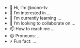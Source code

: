 - 👋 Hi, I’m @nono-tv
- 👀 I’m interested in ...
- 🌱 I’m currently learning ...
- 💞️ I’m looking to collaborate on ...
- 📫 How to reach me ...
- 😄 Pronouns: ...
- ⚡ Fun fact: ...

<!---
nono-tv/nono-tv is a ✨ special ✨ repository because its `README.md` (this file) appears on your GitHub profile.
You can click the Preview link to take a look at your changes.
--->
